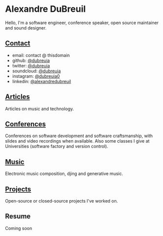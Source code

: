 # Alexandre DuBreuil

Hello, I'm a software engineer, conference speaker, open source maintainer and sound designer.

## [Contact](contact)

- email: contact @ thisdomain
- github: [@dubreuia](https://github.com/dubreuia)
- twitter: [@dubreuia](https://twitter.com/dubreuia)
- soundcloud: [@dubreuia](https://soundcloud.com/dubreuia)
- instagram: [@dubreuia0](https://www.instagram.com/dubreuia0/)
- linkedin: [@alexandredubreuil](https://www.linkedin.com/in/alexandredubreuil)

## [Articles](articles)

Articles on music and technology.

## [Conferences](conferences)

Conferences on software development and software craftsmanship, with slides and video recordings when available. Also some classes I give at Universities (software factory and version control).

## [Music](music)

Electronic music composition, djing and generative music.

## [Projects](projects)

Open-source or closed-source projects I've worked on.

## Resume

Coming soon

